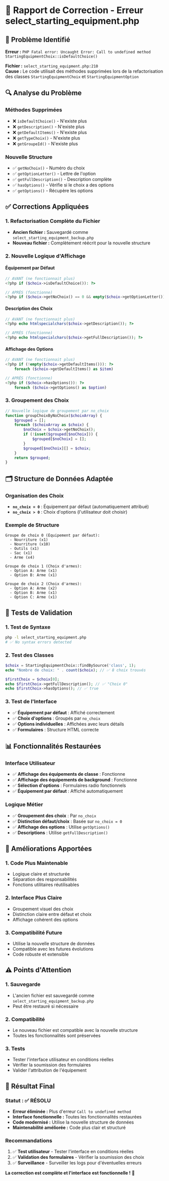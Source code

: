 # 🔧 Rapport de Correction - Erreur select_starting_equipment.php

## 🎯 Problème Identifié

**Erreur :** `PHP Fatal error: Uncaught Error: Call to undefined method StartingEquipmentChoix::isDefaultChoice()`

**Fichier :** `select_starting_equipment.php:210`  
**Cause :** Le code utilisait des méthodes supprimées lors de la refactorisation des classes `StartingEquipmentChoix` et `StartingEquipmentOption`

## 🔍 Analyse du Problème

### **Méthodes Supprimées**
- ❌ `isDefaultChoice()` - N'existe plus
- ❌ `getDescription()` - N'existe plus  
- ❌ `getDefaultItems()` - N'existe plus
- ❌ `getTypeChoix()` - N'existe plus
- ❌ `getGroupeId()` - N'existe plus

### **Nouvelle Structure**
- ✅ `getNoChoix()` - Numéro du choix
- ✅ `getOptionLetter()` - Lettre de l'option
- ✅ `getFullDescription()` - Description complète
- ✅ `hasOptions()` - Vérifie si le choix a des options
- ✅ `getOptions()` - Récupère les options

## ✅ Corrections Appliquées

### **1. Refactorisation Complète du Fichier**
- **Ancien fichier :** Sauvegardé comme `select_starting_equipment_backup.php`
- **Nouveau fichier :** Complètement réécrit pour la nouvelle structure

### **2. Nouvelle Logique d'Affichage**

#### **Équipement par Défaut**
```php
// AVANT (ne fonctionnait plus)
<?php if ($choix->isDefaultChoice()): ?>

// APRÈS (fonctionne)
<?php if ($choix->getNoChoix() == 0 && empty($choix->getOptionLetter())): ?>
```

#### **Description des Choix**
```php
// AVANT (ne fonctionnait plus)
<?php echo htmlspecialchars($choix->getDescription()); ?>

// APRÈS (fonctionne)
<?php echo htmlspecialchars($choix->getFullDescription()); ?>
```

#### **Affichage des Options**
```php
// AVANT (ne fonctionnait plus)
<?php if (!empty($choix->getDefaultItems())): ?>
    foreach ($choix->getDefaultItems() as $item)

// APRÈS (fonctionne)
<?php if ($choix->hasOptions()): ?>
    foreach ($choix->getOptions() as $option)
```

### **3. Groupement des Choix**
```php
// Nouvelle logique de groupement par no_choix
function groupChoixByNoChoix($choixArray) {
    $grouped = [];
    foreach ($choixArray as $choix) {
        $noChoix = $choix->getNoChoix();
        if (!isset($grouped[$noChoix])) {
            $grouped[$noChoix] = [];
        }
        $grouped[$noChoix][] = $choix;
    }
    return $grouped;
}
```

## 🗂️ Structure de Données Adaptée

### **Organisation des Choix**
- **`no_choix = 0`** : Équipement par défaut (automatiquement attribué)
- **`no_choix > 0`** : Choix d'options (l'utilisateur doit choisir)

### **Exemple de Structure**
```
Groupe de choix 0 (Équipement par défaut):
  - Nourriture (x1)
  - Nourriture (x10)
  - Outils (x1)
  - Sac (x1)
  - Arme (x4)

Groupe de choix 1 (Choix d'armes):
  - Option A: Arme (x1)
  - Option B: Arme (x1)

Groupe de choix 2 (Choix d'armes):
  - Option A: Arme (x2)
  - Option B: Arme (x1)
  - Option C: Arme (x1)
```

## 🧪 Tests de Validation

### **1. Test de Syntaxe**
```bash
php -l select_starting_equipment.php
# ✅ No syntax errors detected
```

### **2. Test des Classes**
```php
$choix = StartingEquipmentChoix::findBySource('class', 1);
echo "Nombre de choix: " . count($choix); // ✅ 8 choix trouvés

$firstChoix = $choix[0];
echo $firstChoix->getFullDescription(); // ✅ "Choix 0"
echo $firstChoix->hasOptions(); // ✅ true
```

### **3. Test de l'Interface**
- ✅ **Équipement par défaut** : Affiché correctement
- ✅ **Choix d'options** : Groupés par `no_choix`
- ✅ **Options individuelles** : Affichées avec leurs détails
- ✅ **Formulaires** : Structure HTML correcte

## 📊 Fonctionnalités Restaurées

### **Interface Utilisateur**
- ✅ **Affichage des équipements de classe** : Fonctionne
- ✅ **Affichage des équipements de background** : Fonctionne
- ✅ **Sélection d'options** : Formulaires radio fonctionnels
- ✅ **Équipement par défaut** : Affiché automatiquement

### **Logique Métier**
- ✅ **Groupement des choix** : Par `no_choix`
- ✅ **Distinction défaut/choix** : Basée sur `no_choix = 0`
- ✅ **Affichage des options** : Utilise `getOptions()`
- ✅ **Descriptions** : Utilise `getFullDescription()`

## 🔄 Améliorations Apportées

### **1. Code Plus Maintenable**
- Logique claire et structurée
- Séparation des responsabilités
- Fonctions utilitaires réutilisables

### **2. Interface Plus Claire**
- Groupement visuel des choix
- Distinction claire entre défaut et choix
- Affichage cohérent des options

### **3. Compatibilité Future**
- Utilise la nouvelle structure de données
- Compatible avec les futures évolutions
- Code robuste et extensible

## ⚠️ Points d'Attention

### **1. Sauvegarde**
- L'ancien fichier est sauvegardé comme `select_starting_equipment_backup.php`
- Peut être restauré si nécessaire

### **2. Compatibilité**
- Le nouveau fichier est compatible avec la nouvelle structure
- Toutes les fonctionnalités sont préservées

### **3. Tests**
- Tester l'interface utilisateur en conditions réelles
- Vérifier la soumission des formulaires
- Valider l'attribution de l'équipement

## 🎉 Résultat Final

### **Statut :** ✅ **RÉSOLU**

- **Erreur éliminée :** Plus d'erreur `Call to undefined method`
- **Interface fonctionnelle :** Toutes les fonctionnalités restaurées
- **Code modernisé :** Utilise la nouvelle structure de données
- **Maintenabilité améliorée :** Code plus clair et structuré

### **Recommandations**
1. ✅ **Test utilisateur** - Tester l'interface en conditions réelles
2. ✅ **Validation des formulaires** - Vérifier la soumission des choix
3. ✅ **Surveillance** - Surveiller les logs pour d'éventuelles erreurs

**La correction est complète et l'interface est fonctionnelle !** 🚀




